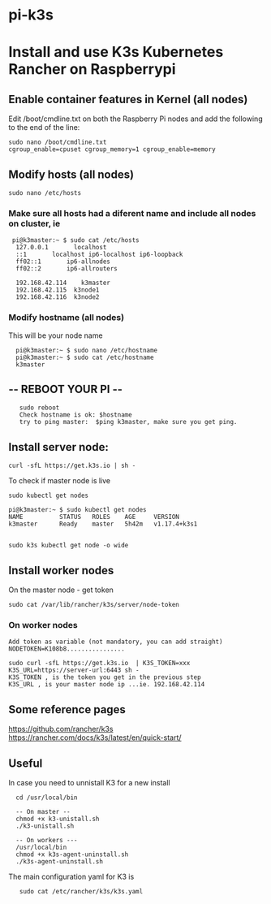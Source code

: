 # pi-k3s
# Install and use K3s Kubernetes Rancher on Raspberrypi

## Enable container features in Kernel (all nodes)
Edit /boot/cmdline.txt on both the Raspberry Pi nodes and add the following to the end of the line:

    sudo nano /boot/cmdline.txt
    cgroup_enable=cpuset cgroup_memory=1 cgroup_enable=memory

## Modify hosts (all nodes)
    sudo nano /etc/hosts
  
  ### Make sure all hosts had a diferent name and include all nodes on cluster, ie
     pi@k3master:~ $ sudo cat /etc/hosts
      127.0.0.1       localhost
      ::1		localhost ip6-localhost ip6-loopback
      ff02::1		ip6-allnodes
      ff02::2		ip6-allrouters

      192.168.42.114	k3master
      192.168.42.115  k3node1
      192.168.42.116  k3node2

  ### Modify hostname (all nodes)
   This will be your node name
      
      pi@k3master:~ $ sudo nano /etc/hostname
      pi@k3master:~ $ sudo cat /etc/hostname
      k3master
  
## --  REBOOT YOUR PI   --
       sudo reboot
       Check hostname is ok: $hostname
       try to ping master:  $ping k3master, make sure you get ping.

## Install server node:

    curl -sfL https://get.k3s.io | sh -

   To check if master node is live
    
    sudo kubectl get nodes
  
    pi@k3master:~ $ sudo kubectl get nodes
    NAME          STATUS   ROLES    AGE     VERSION
    k3master      Ready    master   5h42m   v1.17.4+k3s1
 
   
    sudo k3s kubectl get node -o wide

## Install worker nodes
  On the master node - get token

    sudo cat /var/lib/rancher/k3s/server/node-token

  ### On worker nodes

    Add token as variable (not mandatory, you can add straight)
    NODETOKEN=K108b8................
 
    sudo curl -sfL https://get.k3s.io  | K3S_TOKEN=xxx K3S_URL=https://server-url:6443 sh -
    K3S_TOKEN , is the token you get in the previous step
    K3S_URL , is your master node ip ...ie. 192.168.42.114 
    
 
 ## Some reference pages
  https://github.com/rancher/k3s
  https://rancher.com/docs/k3s/latest/en/quick-start/

## Useful
In case you need to unnistall K3 for a new install
      
      cd /usr/local/bin
      
      -- On master --
      chmod +x k3-unistall.sh
      ./k3-unistall.sh
      
      -- On workers ---
      /usr/local/bin
      chmod +x k3s-agent-uninstall.sh
      ./k3s-agent-uninstall.sh

The main configuration yaml for K3 is
        
       sudo cat /etc/rancher/k3s/k3s.yaml


